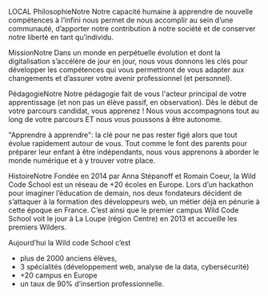 LOCAL
PhilosophieNotre
Notre capacité humaine à apprendre de nouvelle compétences à l’infini nous permet de nous accomplir au sein d’une communauté, d’apporter notre contribution à notre société et de conserver notre liberté en tant qu’individu.

MissionNotre
Dans un monde en perpétuelle évolution et dont la digitalisation s’accélère de jour en jour, nous vous donnons les clés pour développer les compétences qui vous permettront de vous adapter aux changements et d’assurer votre avenir professionnel (et personnel).

PédagogieNotre
Notre pédagogie fait de vous l'acteur principal de votre apprentissage (et non pas un élève passif, en observation). Dès le début de votre parcours candidat, vous apprenez ! Nous vous accompagnons tout au long de votre parcours ET nous vous poussons à être autonome.

"Apprendre à apprendre": la clé pour ne pas rester figé alors que tout évolue rapidement autour de vous. Tout comme le font des parents pour préparer leur enfant à être indépendants, nous vous apprenons à aborder le monde numérique et à y trouver votre place.

HistoireNotre
Fondée en 2014 par Anna Stépanoff et Romain Coeur, la Wild Code School est un réseau de +20 écoles en Europe. Lors d’un hackathon pour imaginer l’éducation de demain, nos deux fondateurs décident de s’attaquer à la formation des développeurs web, un métier déjà en pénurie à cette époque en France. C’est ainsi que le premier campus Wild Code School voit le jour à La Loupe (région Centre) en 2013 et accueille les premiers Wilders.

Aujourd’hui la Wild code School c’est
- plus de 2000 anciens élèves,
- 3 spécialités (développement web, analyse de la data, cybersécurité)
- +20 campus en Europe
- un taux de 90% d’insertion professionnelle.
